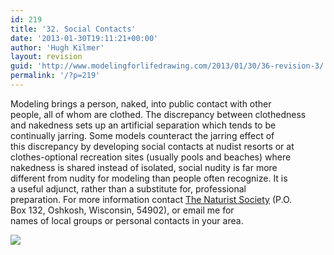 ```yaml
---
id: 219
title: '32. Social Contacts'
date: '2013-01-30T19:11:21+00:00'
author: 'Hugh Kilmer'
layout: revision
guid: 'http://www.modelingforlifedrawing.com/2013/01/30/36-revision-3/'
permalink: '/?p=219'
---
```


Modeling brings a person, naked, into public contact with other  
people, all of whom are clothed. The discrepancy between clothedness  
and nakedness sets up an artificial separation which tends to be  
continually jarring. Some models counteract the jarring effect of  
this discrepancy by developing social contacts at nudist resorts or at  
clothes-optional recreation sites (usually pools and beaches) where  
nakedness is shared instead of isolated, social nudity is far more  
different from nudity for modeling than people often recognize. It is  
a useful adjunct, rather than a substitute for, professional  
preparation. For more information contact [The Naturist Society](http://www.naturistsociety.com "Naturist Society") (P.O.  
Box 132, Oshkosh, Wisconsin, 54902), or email me for  
names of local groups or personal contacts in your area.

![](http://www.modelingforlifedrawing.com/community/images/originals/35_dance_circle.jpg)